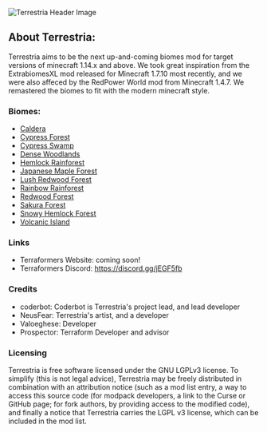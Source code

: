 ![Terrestria Header Image](https://i.gyazo.com/f1e44b6f520202a86471f42337cb612a.png)

## About Terrestria:

Terrestria aims to be the next up-and-coming biomes mod for target versions of minecraft 1.14.x and above.
We took great inspiration from the ExtrabiomesXL mod released for Minecraft 1.7.10 most recently, and we were also affeced by the RedPower World mod from Minecraft 1.4.7. We remastered the biomes to fit with the modern minecraft style.

### Biomes:
 - [Caldera](https://github.com/TerraformersMC/Terrestria/wiki/Caldera)
 - [Cypress Forest](https://github.com/TerraformersMC/Terrestria/wiki/Cypress-Forest)
 - [Cypress Swamp](https://github.com/TerraformersMC/Terrestria/wiki/Cypress-Swamp)
 - [Dense Woodlands](https://github.com/TerraformersMC/Terrestria/wiki/Dense-Woodlands)
 - [Hemlock Rainforest](https://github.com/TerraformersMC/Terrestria/wiki/Hemlock-Rainforest)
 - [Japanese Maple Forest](https://github.com/TerraformersMC/Terrestria/wiki/Japanese-Maple-Forest)
 - [Lush Redwood Forest](https://github.com/TerraformersMC/Terrestria/wiki/Lush-Redwood-Forest)
 - [Rainbow Rainforest](https://github.com/TerraformersMC/Terrestria/wiki/Rainbow-Rainforest)
 - [Redwood Forest](https://github.com/TerraformersMC/Terrestria/wiki/Redwood-Forest)
 - [Sakura Forest](https://github.com/TerraformersMC/Terrestria/wiki/Sakura-Forest)
 - [Snowy Hemlock Forest](https://github.com/TerraformersMC/Terrestria/wiki/Snowy-Hemlock-Forest)
 - [Volcanic Island](https://github.com/TerraformersMC/Terrestria/wiki/Volcanic-Island)

### Links

 - Terraformers Website: coming soon!
 - Terraformers Discord: https://discord.gg/jEGF5fb

### Credits

 - coderbot: Coderbot is Terrestria's project lead, and lead developer
 - NeusFear: Terrestria's artist, and a developer
 - Valoeghese: Developer
 - Prospector: Terraform Developer and advisor

### Licensing

Terrestria is free software licensed under the GNU LGPLv3 license. To simplify (this is not legal advice), Terrestria may be
freely distributed in combination with an attribution notice (such as a mod list entry, a way to access this source code 
(for modpack developers, a link to the Curse or GitHub page; for fork authors, by providing access to the modified code),
and finally a notice that Terrestria carries the LGPL v3 license, which can be included in the mod list.
